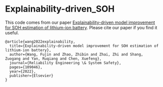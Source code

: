 # Explainability-driven_SOH

This code comes from our paper [Explainability-driven model improvement for SOH estimation of lithium-ion battery](https://www.sciencedirect.com/science/article/pii/S0951832022006615).
Please cite our paper if you find it useful.

```
@article{wang2022explainability,
  title={Explainability-driven model improvement for SOH estimation of lithium-ion battery},
  author={Wang, Fujin and Zhao, Zhibin and Zhai, Zhi and Shang, Zuogang and Yan, Ruqiang and Chen, Xuefeng},
  journal={Reliability Engineering \& System Safety},
  pages={109046},
  year={2022},
  publisher={Elsevier}
}
```
